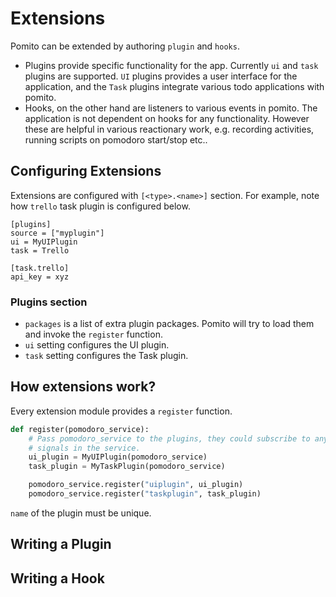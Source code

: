 # Extensions

Pomito can be extended by authoring `plugin` and `hooks`.
* Plugins provide specific functionality for the app. Currently `ui` and `task`
  plugins are supported. `UI` plugins provides a user interface for the
  application, and the `Task` plugins integrate various todo applications with
  pomito.
* Hooks, on the other hand are listeners to various events in pomito. The
  application is not dependent on hooks for any functionality. However these are
  helpful in various reactionary work, e.g. recording activities, running
  scripts on pomodoro start/stop etc..

## Configuring Extensions

Extensions are configured with `[<type>.<name>]` section. For example, note how
`trello` task plugin is configured below.

```
[plugins]
source = ["myplugin"]
ui = MyUIPlugin
task = Trello

[task.trello]
api_key = xyz
```

### Plugins section
* `packages` is a list of extra plugin packages. Pomito will try to load them
  and invoke the `register` function.
* `ui` setting configures the UI plugin.
* `task` setting configures the Task plugin.

## How extensions work?

Every extension module provides a `register` function.

```python
def register(pomodoro_service):
    # Pass pomodoro_service to the plugins, they could subscribe to any
    # signals in the service.
    ui_plugin = MyUIPlugin(pomodoro_service)
    task_plugin = MyTaskPlugin(pomodoro_service)

    pomodoro_service.register("uiplugin", ui_plugin)
    pomodoro_service.register("taskplugin", task_plugin)
```

`name` of the plugin must be unique.

## Writing a Plugin

## Writing a Hook

